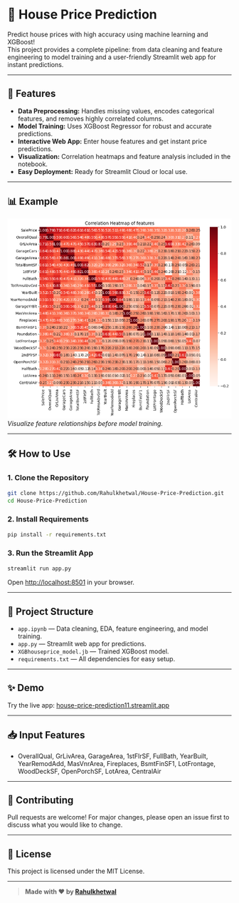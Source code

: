 # 🏡 House Price Prediction

Predict house prices with high accuracy using machine learning and XGBoost!  
This project provides a complete pipeline: from data cleaning and feature engineering to model training and a user-friendly Streamlit web app for instant predictions.

---

## 🚀 Features

- **Data Preprocessing:** Handles missing values, encodes categorical features, and removes highly correlated columns.
- **Model Training:** Uses XGBoost Regressor for robust and accurate predictions.
- **Interactive Web App:** Enter house features and get instant price predictions.
- **Visualization:** Correlation heatmaps and feature analysis included in the notebook.
- **Easy Deployment:** Ready for Streamlit Cloud or local use.

---

## 📊 Example

![Correlation Heatmap Example](https://raw.githubusercontent.com/Rahulkhetwal/House-Price-Prediction/main/images/output.png)
*Visualize feature relationships before model training.*

---

## 🛠️ How to Use

### 1. Clone the Repository
```sh
git clone https://github.com/Rahulkhetwal/House-Price-Prediction.git
cd House-Price-Prediction
```

### 2. Install Requirements
```sh
pip install -r requirements.txt
```

### 3. Run the Streamlit App
```sh
streamlit run app.py
```
Open [http://localhost:8501](http://localhost:8501) in your browser.

---

## 📝 Project Structure

- `app.ipynb` — Data cleaning, EDA, feature engineering, and model training.
- `app.py` — Streamlit web app for predictions.
- `XGBhouseprice_model.jb` — Trained XGBoost model.
- `requirements.txt` — All dependencies for easy setup.

---

## ✨ Demo

Try the live app: [house-price-prediction11.streamlit.app](https://house-price-prediction11.streamlit.app)

---

## 📥 Input Features

- OverallQual, GrLivArea, GarageArea, 1stFlrSF, FullBath, YearBuilt, YearRemodAdd, MasVnrArea, Fireplaces, BsmtFinSF1, LotFrontage, WoodDeckSF, OpenPorchSF, LotArea, CentralAir

---

## 🤝 Contributing

Pull requests are welcome! For major changes, please open an issue first to discuss what you would like to change.

---

## 📄 License

This project is licensed under the MIT License.

---

> **Made with ❤️ by [Rahulkhetwal](https://github.com/Rahulkhetwal)**